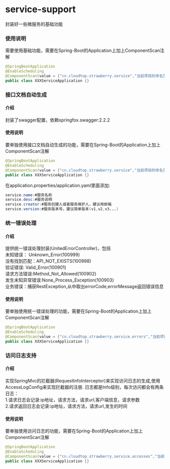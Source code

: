 # service-support

封装好一些微服务的基础功能

### 使用说明
需要使用基础功能，需要在Spring-Boot的Application上加上ComponentScan注解
```java
@SpringBootApplication
@EnableScheduling
@ComponentScan(value = {"cn.cloudtop.strawberry.service","当前项目的命名空间"})
public class XXXServiceApplication {}
```
### 接口文档自动生成
#### 介绍
封装了swagger配置，依赖springfox.swagger:2.2.2
#### 使用说明
要单独使用接口文档自动生成的功能，需要在Spring-Boot的Application上加上ComponentScan注解
```java
@SpringBootApplication
@EnableScheduling
@ComponentScan(value = {"cn.cloudtop.strawberry.service","当前项目的命名空间"})
public class XXXServiceApplication {}
```
在application.properties/application.yaml里面添加:  
```java
service.name:#服务名称
service.desc:#服务说明
service.creator:#服务创建人或者服务维护人，建议用邮箱
service.version:#服务版本号，建议简单版本(v1,v2,v3...)
```
### 统一错误处理
#### 介绍
提供统一错误处理封装(UnitedErrorController)，包括  
未知错误： Unknown_Error(100999)  
没有找到匹配：API_NOT_EXISTS(100998)  
验证错误: Valid_Error(100901)  
请求方法错误:Method_Not_Allowed(100902)  
发生未知异常错误:None_Process_Exception(100903)  
业务错误：捕获RestException,从中取出errorCode,errorMessage返回错误信息
#### 使用说明
要单独使用统一错误处理的功能，需要在Spring-Boot的Application上加上ComponentScan注解
```java
@SpringBootApplication
@EnableScheduling
@ComponentScan(value = {"cn.cloudtop.strawberry.service.errors","当前项目的命名空间"})
public class XXXServiceApplication {}
```
### 访问日志支持
#### 介绍
实现SpringMvc的拦截器(RequestInfoInterceptor)来实现访问日志的生成,使用AccessLogConfig来实现拦截器的注册.
日志都是Info级别，每次访问都会有两条日志：  
1.请求日志会记录:ip地址，请求方法，请求url,客户端信息，请求参数  
2.请求返回日志会记录:ip地址，请求方法，请求url,发生的时间  
#### 使用说明
要单独使用访问日志的功能，需要在Spring-Boot的Application上加上ComponentScan注解
```java
@SpringBootApplication
@EnableScheduling
@ComponentScan(value = {"cn.cloudtop.strawberry.service.accesses","当前项目的命名空间"})
public class XXXServiceApplication {}
```

